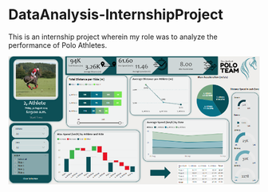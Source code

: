 # DataAnalysis-InternshipProject

This is an internship project wherein my role was to analyze the performance of Polo Athletes.<br>

![Alt Text](https://github.com/gagan2kaur/DataAnalysis-InternshipProject/blob/main/Image/MainDashboard.png)



